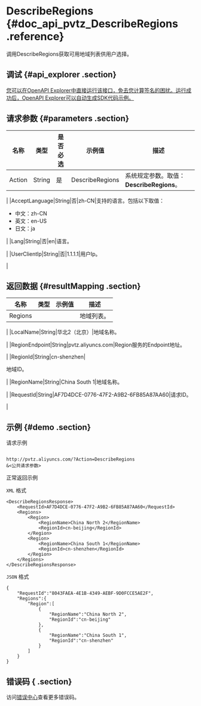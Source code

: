 # DescribeRegions {#doc_api_pvtz_DescribeRegions .reference}

调用DescribeRegions获取可用地域列表供用户选择。

## 调试 {#api_explorer .section}

[您可以在OpenAPI Explorer中直接运行该接口，免去您计算签名的困扰。运行成功后，OpenAPI Explorer可以自动生成SDK代码示例。](https://api.aliyun.com/#product=pvtz&api=DescribeRegions&type=RPC&version=2018-01-01)

## 请求参数 {#parameters .section}

|名称|类型|是否必选|示例值|描述|
|--|--|----|---|--|
|Action|String|是|DescribeRegions|系统规定参数。取值：**DescribeRegions**。

 |
|AcceptLanguage|String|否|zh-CN|支持的语言。包括以下取值：

 -   中文：zh-CN
-   英文：en-US
-   日文：ja

 |
|Lang|String|否|en|语言。

 |
|UserClientIp|String|否|1.1.1.1|用户Ip。

 |

## 返回数据 {#resultMapping .section}

|名称|类型|示例值|描述|
|--|--|---|--|
|Regions| | |地域列表。

 |
|LocalName|String|华北2（北京）|地域名称。

 |
|RegionEndpoint|String|pvtz.aliyuncs.com|Region服务的Endpoint地址。

 |
|RegionId|String|cn-shenzhen| 

 地域ID。

 |
|RegionName|String|China South 1|地域名称。

 |
|RequestId|String|AF7D4DCE-0776-47F2-A9B2-6FB85A87AA60|请求ID。

 |

## 示例 {#demo .section}

请求示例

``` {#request_demo}

http://pvtz.aliyuncs.com/?Action=DescribeRegions
&<公共请求参数>

```

正常返回示例

`XML` 格式

``` {#xml_return_success_demo}
<DescribeRegionsResponse>
    <RequestId>AF7D4DCE-0776-47F2-A9B2-6FB85A87AA60</RequestId>
    <Regions>
        <Region>
            <RegionName>China North 2</RegionName>
            <RegionId>cn-beijing</RegionId>
        </Region>
        <Region>
            <RegionName>China South 1</RegionName>
            <RegionId>cn-shenzhen</RegionId>
        </Region>
    </Regions>
</DescribeRegionsResponse>
```

`JSON` 格式

``` {#json_return_success_demo}
{
	"RequestId":"8043FAEA-4E1B-4349-AEBF-9D0FCCE5AE2F",
	"Regions":{
		"Region":[
			{
				"RegionName":"China North 2",
				"RegionId":"cn-beijing"
			},
			{
				"RegionName":"China South 1",
				"RegionId":"cn-shenzhen"
			}
		]
	}
}
```

## 错误码 { .section}

访问[错误中心](https://error-center.aliyun.com/status/product/pvtz)查看更多错误码。

